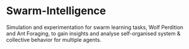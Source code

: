 # Swarm-Intelligence
Simulation and experimentation for swarm learning tasks, Wolf Perdition and Ant Foraging, to gain insights and analyse self-organised system &amp; collective behavior for multiple agents. 
